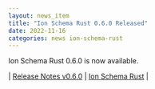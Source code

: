 ```yaml
---
layout: news_item
title: "Ion Schema Rust 0.6.0 Released"
date: 2022-11-16
categories: news ion-schema-rust
---
```


Ion Schema Rust 0.6.0 is now available.

| [Release Notes v0.6.0](https://github.com/amazon-ion/ion-schema-rust/releases/tag/v0.6.0) | [Ion Schema Rust](https://github.com/amazon-ion/ion-schema-rust) |

